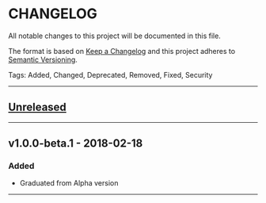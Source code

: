 # CHANGELOG

All notable changes to this project will be documented in this file.

The format is based on [Keep a Changelog](http://keepachangelog.com/en/1.0.0/)
and this project adheres to [Semantic Versioning](http://semver.org/spec/v2.0.0.html).

Tags: Added, Changed, Deprecated, Removed, Fixed, Security

---

## [Unreleased]

---

## v1.0.0-beta.1 - 2018-02-18

### Added
* Graduated from Alpha version

---
[Unreleased]: https://github.com/qaharmdz/gubug/compare/v1.0.0-beta.1...HEAD